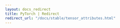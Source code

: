 ```yaml
---
layout: docs_redirect
title: PyTorch | Redirect
redirect_url: "/docs/stable/tensor_attributes.html"
---
```

